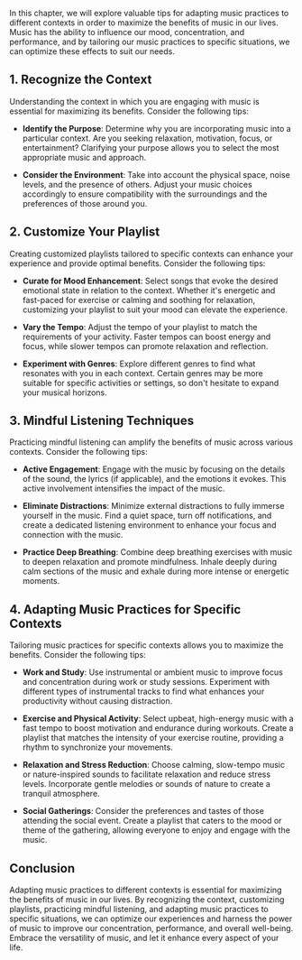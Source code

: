 
In this chapter, we will explore valuable tips for adapting music practices to different contexts in order to maximize the benefits of music in our lives. Music has the ability to influence our mood, concentration, and performance, and by tailoring our music practices to specific situations, we can optimize these effects to suit our needs.

1\. Recognize the Context
------------------------

Understanding the context in which you are engaging with music is essential for maximizing its benefits. Consider the following tips:

* **Identify the Purpose**: Determine why you are incorporating music into a particular context. Are you seeking relaxation, motivation, focus, or entertainment? Clarifying your purpose allows you to select the most appropriate music and approach.

* **Consider the Environment**: Take into account the physical space, noise levels, and the presence of others. Adjust your music choices accordingly to ensure compatibility with the surroundings and the preferences of those around you.

2\. Customize Your Playlist
--------------------------

Creating customized playlists tailored to specific contexts can enhance your experience and provide optimal benefits. Consider the following tips:

* **Curate for Mood Enhancement**: Select songs that evoke the desired emotional state in relation to the context. Whether it's energetic and fast-paced for exercise or calming and soothing for relaxation, customizing your playlist to suit your mood can elevate the experience.

* **Vary the Tempo**: Adjust the tempo of your playlist to match the requirements of your activity. Faster tempos can boost energy and focus, while slower tempos can promote relaxation and reflection.

* **Experiment with Genres**: Explore different genres to find what resonates with you in each context. Certain genres may be more suitable for specific activities or settings, so don't hesitate to expand your musical horizons.

3\. Mindful Listening Techniques
-------------------------------

Practicing mindful listening can amplify the benefits of music across various contexts. Consider the following tips:

* **Active Engagement**: Engage with the music by focusing on the details of the sound, the lyrics (if applicable), and the emotions it evokes. This active involvement intensifies the impact of the music.

* **Eliminate Distractions**: Minimize external distractions to fully immerse yourself in the music. Find a quiet space, turn off notifications, and create a dedicated listening environment to enhance your focus and connection with the music.

* **Practice Deep Breathing**: Combine deep breathing exercises with music to deepen relaxation and promote mindfulness. Inhale deeply during calm sections of the music and exhale during more intense or energetic moments.

4\. Adapting Music Practices for Specific Contexts
-------------------------------------------------

Tailoring music practices for specific contexts allows you to maximize the benefits. Consider the following tips:

* **Work and Study**: Use instrumental or ambient music to improve focus and concentration during work or study sessions. Experiment with different types of instrumental tracks to find what enhances your productivity without causing distraction.

* **Exercise and Physical Activity**: Select upbeat, high-energy music with a fast tempo to boost motivation and endurance during workouts. Create a playlist that matches the intensity of your exercise routine, providing a rhythm to synchronize your movements.

* **Relaxation and Stress Reduction**: Choose calming, slow-tempo music or nature-inspired sounds to facilitate relaxation and reduce stress levels. Incorporate gentle melodies or sounds of nature to create a tranquil atmosphere.

* **Social Gatherings**: Consider the preferences and tastes of those attending the social event. Create a playlist that caters to the mood or theme of the gathering, allowing everyone to enjoy and engage with the music.

Conclusion
----------

Adapting music practices to different contexts is essential for maximizing the benefits of music in our lives. By recognizing the context, customizing playlists, practicing mindful listening, and adapting music practices to specific situations, we can optimize our experiences and harness the power of music to improve our concentration, performance, and overall well-being. Embrace the versatility of music, and let it enhance every aspect of your life.
